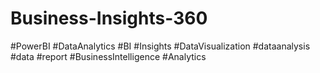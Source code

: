 # Business-Insights-360
#PowerBI #DataAnalytics #BI #Insights  #DataVisualization #dataanalysis #data #report #BusinessIntelligence #Analytics
